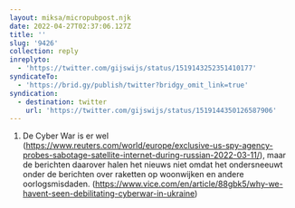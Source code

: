 ```yaml
---
layout: miksa/micropubpost.njk
date: 2022-04-27T02:37:06.127Z
title: ''
slug: '9426'
collection: reply
inreplyto:
  - 'https://twitter.com/gijswijs/status/1519143252351410177'
syndicateTo:
  - 'https://brid.gy/publish/twitter?bridgy_omit_link=true'
syndication:
  - destination: twitter
    url: 'https://twitter.com/gijswijs/status/1519144350126587906'
---
```

1. De Cyber War is er wel (https://www.reuters.com/world/europe/exclusive-us-spy-agency-probes-sabotage-satellite-internet-during-russian-2022-03-11/), maar de berichten daarover halen het nieuws niet omdat het ondersneeuwt onder de berichten over raketten op woonwijken en andere oorlogsmisdaden. (https://www.vice.com/en/article/88gbk5/why-we-havent-seen-debilitating-cyberwar-in-ukraine)
